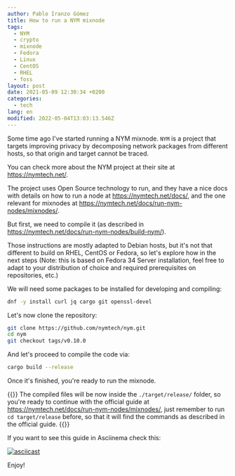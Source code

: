```yaml
---
author: Pablo Iranzo Gómez
title: How to run a NYM mixnode
tags:
  - NYM
  - crypto
  - mixnode
  - Fedora
  - Linux
  - CentOS
  - RHEL
  - foss
layout: post
date: 2021-05-09 12:30:34 +0200
categories:
  - tech
lang: en
modified: 2022-05-04T13:03:13.546Z
---
```


Some time ago I've started running a NYM mixnode. `NYM` is a project that targets improving privacy by decomposing network packages from different hosts, so that origin and target cannot be traced.

You can check more about the NYM project at their site at <https://nymtech.net/>.

The project uses Open Source technology to run, and they have a nice docs with details on how to run a node at <https://nymtech.net/docs/>, and the one relevant for mixnodes at <https://nymtech.net/docs/run-nym-nodes/mixnodes/>.

But first, we need to compile it (as described in <https://nymtech.net/docs/run-nym-nodes/build-nym/>).

Those instructions are mostly adapted to Debian hosts, but it's not that different to build on RHEL, CentOS or Fedora, so let's explore how in the next steps (Note: this is based on Fedora 34 Server installation, feel free to adapt to your distribution of choice and required prerequisites on repositories, etc.)

We will need some packages to be installed for developing and compiling:

```sh
dnf -y install curl jq cargo git openssl-devel
```

Let's now clone the repository:

```sh
git clone https://github.com/nymtech/nym.git
cd nym
git checkout tags/v0.10.0
```

And let's proceed to compile the code via:

```sh
cargo build --release
```

Once it's finished, you're ready to run the mixnode.

{{<note>}}
The compiled files will be now inside the `./target/release/` folder, so you're ready to continue with the official guide at <https://nymtech.net/docs/run-nym-nodes/mixnodes/>, just remember to run `cd target/release` before, so that it will find the commands as described in the official guide.
{{</note>}}

If you want to see this guide in Asciinema check this:

[![asciicast](https://asciinema.org/a/412916.svg)](https://asciinema.org/a/412916)

Enjoy!
